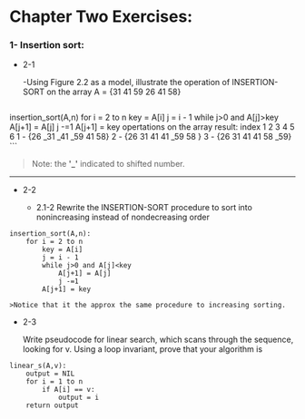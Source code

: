 # Chapter Two Exercises:
### 1- Insertion sort:
- 2-1

    -Using Figure 2.2 as a model, illustrate the operation of INSERTION-SORT on the
    array A = {31 41 59 26 41 58}

    ```
insertion_sort(A,n)
    for i = 2 to n
        key = A[i]
        j = i - 1
        while j>0 and A[j]>key
            A[j+1] = A[j]
            j -=1
        A[j+1] = key
    opertations on the array result:
    index 1  2  3  4  5  6
    1 - {26 _31 _41 _59 41 58}
    2 - {26 31 41 41 _59 58 } 
    3 - {26 31 41 41 58 _59}
    ```
>Note: the __'_'__ indicated to shifted number.
---
- 2-2

    - 2.1-2
    Rewrite the INSERTION-SORT procedure to sort into nonincreasing instead of nondecreasing order

```
insertion_sort(A,n):
    for i = 2 to n
        key = A[i]
        j = i - 1
        while j>0 and A[j]<key
            A[j+1] = A[j]
            j -=1
        A[j+1] = key

```
    >Notice that it the approx the same procedure to increasing sorting.

- 2-3
     
     Write pseudocode for linear search, which scans through the sequence, looking
    for v. Using a loop invariant, prove that your algorithm is 
        
```
linear_s(A,v):
    output = NIL
    for i = 1 to n
        if A[i] == v:
            output = i
    return output

```